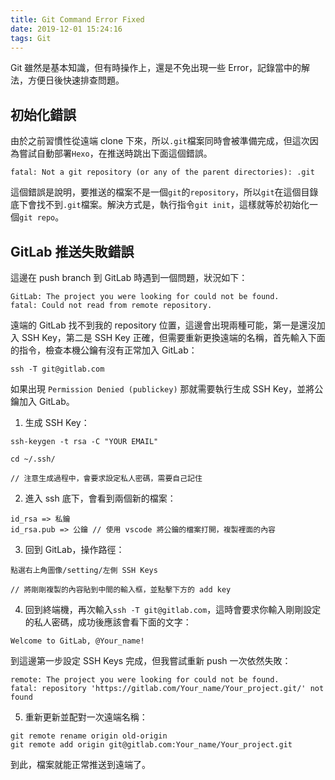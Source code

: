 ```yaml
---
title: Git Command Error Fixed
date: 2019-12-01 15:24:16
tags: Git
---
```

Git 雖然是基本知識，但有時操作上，還是不免出現一些 Error，記錄當中的解法，方便日後快速排查問題。
<!--more-->
## 初始化錯誤
由於之前習慣性從遠端 clone 下來，所以`.git`檔案同時會被準備完成，但這次因為嘗試自動部署`Hexo`，在推送時跳出下面這個錯誤。
```
fatal: Not a git repository (or any of the parent directories): .git
```
這個錯誤是說明，要推送的檔案不是一個`git`的`repository`，所以`git`在這個目錄底下會找不到`.git`檔案。解決方式是，執行指令`git init`，這樣就等於初始化一個`git repo`。
## GitLab 推送失敗錯誤
這邊在 push branch 到 GitLab 時遇到一個問題，狀況如下：
```
GitLab: The project you were looking for could not be found.
fatal: Could not read from remote repository.
```
遠端的 GitLab 找不到我的 repository 位置，這邊會出現兩種可能，第一是還沒加入 SSH Key，第二是 SSH Key 正確，但需要重新更換遠端的名稱，首先輸入下面的指令，檢查本機公鑰有沒有正常加入 GitLab：
```
ssh -T git@gitlab.com
```
如果出現 `Permission Denied (publickey)` 那就需要執行生成 SSH Key，並將公鑰加入 GitLab。
1. 生成 SSH Key：
```
ssh-keygen -t rsa -C "YOUR EMAIL"

cd ~/.ssh/

// 注意生成過程中，會要求設定私人密碼，需要自己記住
```
2. 進入 ssh 底下，會看到兩個新的檔案：
```
id_rsa => 私鑰
id_rsa.pub => 公鑰 // 使用 vscode 將公鑰的檔案打開，複製裡面的內容
```
3. 回到 GitLab，操作路徑：
```
點選右上角圖像/setting/左側 SSH Keys

// 將剛剛複製的內容貼到中間的輸入框，並點擊下方的 add key
```
4. 回到終端機，再次輸入`ssh -T git@gitlab.com`，這時會要求你輸入剛剛設定的私人密碼，成功後應該會看下面的文字：
```
Welcome to GitLab, @Your_name!
```
到這邊第一步設定 SSH Keys 完成，但我嘗試重新 push 一次依然失敗：
```
remote: The project you were looking for could not be found.
fatal: repository 'https://gitlab.com/Your_name/Your_project.git/' not found
```
5. 重新更新並配對一次遠端名稱：
```
git remote rename origin old-origin
git remote add origin git@gitlab.com:Your_name/Your_project.git
```
到此，檔案就能正常推送到遠端了。